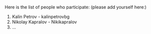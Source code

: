 Here is the list of people who participate:
(please add yourself here:)

1. Kalin Petrov - kalinpetrovbg
2. Nikolay Kapralov - Nikikapralov
3. ...

